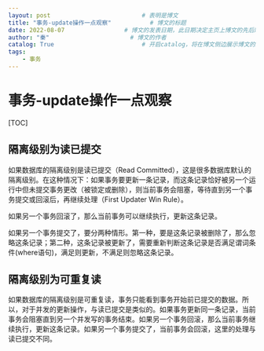 ```yaml
---
layout: post                          # 表明是博文  
title: "事务-update操作一点观察"           # 博文的标题  
date: 2022-08-07                 # 博文的发表日期，此日期决定主页上博文的先后顺序  
author: "秦"                       # 博文的作者  
catalog: True                         # 开启catalog，将在博文侧边展示博文的结构  
tags:
    - 事务
---
```

# 事务-update操作一点观察

[TOC]

## 隔离级别为读已提交

如果数据库的隔离级别是读已提交（Read Committed），这是很多数据库默认的隔离级别。在这种情况下：如果事务要更新一条记录，而这条记录恰好被另一个运行中但未提交事务更改（被锁定或删除），则当前事务会阻塞，等待直到另一个事务提交或回滚后，再继续处理（First Updater Win Rule）。

如果另一个事务回滚了，那么当前事务可以继续执行，更新这条记录。

如果另一个事务提交了，要分两种情形。第一种，要是这条记录被删除了，那么忽略这条记录；第二种，这条记录被更新了，需要重新判断这条记录是否满足谓词条件(where语句)，满足则更新，不满足则忽略这条记录。

## 隔离级别为可重复读

如果数据库的隔离级别是可重复读，事务只能看到事务开始前已提交的数据。所以，对于并发的更新操作，与读已提交是类似的。如果事务更新同一条记录，当前事务会阻塞直到另一个并发写的事务结束。如果另一个事务回滚，那么当前事务继续执行，更新这条记录。如果另一个事务提交了，当前事务会回滚，这里的处理与读已提交不同。

